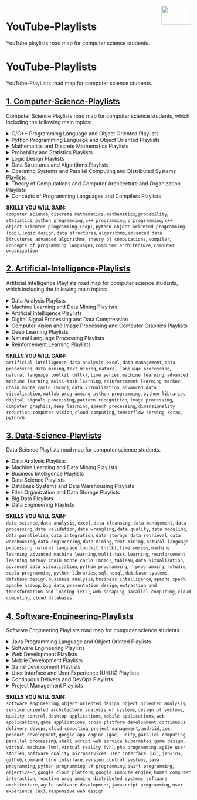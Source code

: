 <img align="right" width="80" height="50" src="https://github.com/cs-MohamedAyman/YouTube-Playlists/blob/master/organizations-logos/youtube.jpg">

# YouTube-Playlists
YouTube playlists road map for computer science students.

# YouTube-Playlists
YouTube-PlayLists road map for computer science students.

## [1. Computer-Science-Playlists]()
Computer Science Playlists road map for computer science students, which including the following main topics:

<details>
	<summary>C/C++ Programming Language and Object Oriented Playlists</summary>

</details>
<details>
	<summary>Python Programming Language and Object Oriented Playlists</summary>

</details>
<details>
	<summary>Mathematics and Discrete Mathematics Playlists</summary>

</details>
<details>
	<summary>Probability and Statistics Playlists</summary>

</details>
<details>
	<summary>Logic Design Playlists</summary>

</details>
<details>
	<summary>Data Structures and Algorithms Playlists</summary>

</details>
<details>
	<summary>Operating Systems and Parallel Computing and Distributed Systems Playlists</summary>

</details>
<details>
	<summary>Theory of Computations and Computer Architecture and Organization Playlists</summary>

</details>
<details>
	<summary>Concepts of Programming Languages and Compilers Playlists</summary>

</details>

**SKILLS YOU WILL GAIN:**<br>
`computer science`, `discrete mathematics`, `mathematics`, `probability`, `statistics`, `python programming`, `c++ programming`, `c programming`, `c++ object oriented programming (oop)`, `python object oriented programming (oop)`, `logic design`, `data structures`, `algorithms`, `advanced data Structures`, `advanced algorithms`, `theory of computations`, `compiler`, `concepts of programming languages`, `computer architecture`, `computer organization`

## [2. Artificial-Intelligence-Playlists]()
Artificial Intelligence Playlists road map for computer science students, which including the following main topics:

<details>
	<summary>Data Analysis Playlists</summary>

</details>
<details>
	<summary>Machine Learning and Data Mining Playlists</summary>

</details>
<details>
	<summary>Artificial Intelligence Playlists</summary>

</details>
<details>
	<summary>Digital Signal Processing and Data Compression</summary>

</details>
<details>
	<summary>Computer Vision and Image Processing and Computer Graphics Playlists</summary>

</details>
<details>
	<summary>Deep Learning Playlists</summary>

</details>
<details>
	<summary>Natural Language Processing Playlists</summary>

</details>
<details>
	<summary>Reinforcement Learning Playlists</summary>

</details>

**SKILLS YOU WILL GAIN:**<br>
`artificial intelligence`, `data analysis`, `excel`, `data management`, `data processing`, `data mining`, `text mining`, `natural language processing`, `natural language toolkit (nltk)`, `time series`, `machine learning`, `advanced machine learning`, `multi-task learning`, `reinforcement learning`, `markov chain monte carlo (mcmc)`, `data vizualisation`, `advanced data vizualisation`, `matlab programming`, `python programming`, `python libraries`, `digital signals processing`, `pattern recognition`, `image processing`, `computer graphics`, `deep learning`, `speech processing`, `dimensionality reduction`, `computer vision`, `cloud computing`, `tensorflow serving`, `keras`, `pytorch`

## [3. Data-Science-Playlists]()
Data Science Playlists road map for computer science students.

<details>
	<summary>Data Analysis Playlists</summary>
	
</details>
<details>
	<summary>Machine Learning and Data Mining Playlists</summary>
	
</details>
<details>
	<summary>Business Intelligence Playlists</summary>
	
</details>
<details>
	<summary>Data Science Playlists</summary>
	
</details>
<details>
	<summary>Database Systems and Data Warehousing Playlists</summary>
	
</details>
<details>
	<summary>Files Organization and Data Storage Playlists</summary>
	
</details>
<details>
	<summary>Big Data Playlists</summary>
	
</details>
<details>
	<summary>Data Engineering Playlists</summary>
	
</details>

**SKILLS YOU WILL GAIN:**<br>
`data science`, `data analysis`, `excel`, `data cleansing`, `data management`, `data processing`, `data validation`, `data wrangling`, `data quality`, `data modeling`, `data parallelism`, `data integration`, `data storage`, `data retrieval`, `data warehousing`, `data engineering`, `data mining`, `text mining`, `natural language processing`, `natural language toolkit (nltk)`, `time series`, `machine learning`, `advanced machine learning`, `multi-task learning`, `reinforcement learning`, `markov chain monte carlo (mcmc)`, `tableau`, `data vizualisation`, `advanced data vizualisation`, `python programming`, `r programming`, `rstudio`, `scala programming`, `python libraries`, `sql`, `nosql`, `database systems`, `database design`, `business analysis`, `business intelligence`, `apache spark`, `apache hadoop`, `big data`, `presentation design`, `extraction and transformation and loading (etl)`, `web scraping`, `parallel computing`, `cloud computing`, `cloud databases`

## [4. Software-Engineering-Playlists]()
Software Engineering Playlists road map for computer science students.

<details>
	<summary>Java Programming Language and Object Orinted Playlists</summary>

</details>
<details>
	<summary>Software Engineering Playlists</summary>

</details>
<details>
	<summary>Web Development Playlists</summary>

</details>
<details>
	<summary>Mobile Development Playlists</summary>

</details>
<details>
	<summary>Game Development Playlists</summary>

</details>
<details>
	<summary>User Interface and User Experience (UI/UX) Playlists</summary>

</details>
<details>
	<summary>Continuous Delivery and DevOps Playlists</summary>

</details>
<details>
	<summary>Project Management Playlists</summary>

</details>

**SKILLS YOU WILL GAIN:**<br>
`software engineering`, `object oriented design`, `object oriented analysis`, `service oriented architecture`, `analysis of systems`, `design of systems`, `quality control`, `desktop applications`, `mobile applications`, `web applications`, `game applications`, `cross platform development`, `continuous delivery`, `devops`, `cloud computing`, `project management`, `android`, `ios`, `product development`, `google app engine (gae)`, `unity`, `parallel computing`, `parallel processing`, `shell script`, `web service`, `kubernetes`, `game design`, `virtual machine (vm)`, `virtual reality (vr)`, `php programming`, `agile user stories`, `software quality`, `microservices`, `user interface (ui)`, `jenkins`, `github`, `command line interface`, `version control systems`, `java programming`, `python programming`, `c# programming`, `swift programming`, `objective-c`, `google cloud platform`, `google compute engine`, `human computer interaction`, `reactive programming`, `distributed systems`, `software architecture`, `agile software development`, `javascript programming`, `user experience (ux)`, `responsive web design`
